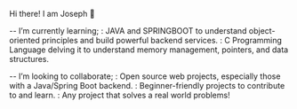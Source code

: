 Hi there! I am Joseph 👋

-- I’m currently learning;
: JAVA and SPRINGBOOT to understand object-oriented principles and build powerful backend services.
: C Programming Language delving it to understand memory management, pointers, and data structures.  

-- I’m looking to collaborate; 
: Open source web projects, especially those with a Java/Spring Boot backend.
: Beginner-friendly projects to contribute to and learn.
: Any project that solves a real world problems!


